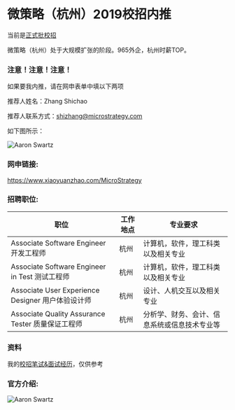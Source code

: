# 微策略（杭州）2019校招内推
当前是[正式批校招](https://mp.weixin.qq.com/s/INaAX0EM99npgN5k_4QhzQ)

微策略（杭州）处于大规模扩张的阶段。965外企，杭州时薪TOP。

### 注意！注意！注意！

如果要我内推，请在网申表单中填以下两项

推荐人姓名：Zhang Shichao

推荐人联系方式：shizhang@microstrategy.com

如下图所示：

![Aaron Swartz](https://raw.githubusercontent.com/AChaoZJU/MSTR-Internal-Recommended/master/example.png)

###  网申链接:

https://www.xiaoyuanzhao.com/MicroStrategy

### 招聘职位:
<table>
<thead>
    <th>职位</th><th>工作地点</th><th>专业要求</th>
</thead>
<tbody>
    <tr>
        <td>Associate Software Engineer 开发工程师</td>
        <td>杭州</td>
        <td>计算机，软件，理工科类以及相关专业</td>
    </tr>
    <tr>
        <td>Associate Software Engineer in Test 测试工程师</td>
        <td>杭州</td>
        <td>计算机，软件，理工科类以及相关专业</td>
    </tr>
     <tr>
        <td>Associate User Experience Designer 用户体验设计师</td>
        <td>杭州</td>
        <td>设计、人机交互以及相关专业</td>
    </tr>
    <tr>
        <td>Associate Quality Assurance Tester 质量保证工程师</td>
        <td>杭州</td>
        <td>分析学、财务、会计、信息系统或信息技术专业等</td>
    </tr>
</tbody>
</table>

### 资料
我的[校招笔试&面试经历](https://github.com/AChaoZJU/MSTR-Internal-Recommended/issues/1)，仅供参考


### 官方介绍:

![Aaron Swartz](https://raw.githubusercontent.com/AChaoZJU/MSTR-Internal-Recommended/master/MSTR.jpeg)

